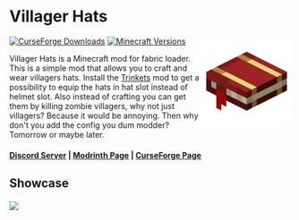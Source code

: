 # Villager Hats

<img align="right" width="160" src="src/main/resources/assets/villager-hats/icon.png">

[![CurseForge Downloads](https://cf.way2muchnoise.eu/full_501456_downloads.svg)](https://curseforge.com/minecraft/mc-mods/villager-hats-mod)
[![Minecraft Versions](https://cf.way2muchnoise.eu/versions/501456.svg)](https://curseforge.com/minecraft/mc-mods/villager-hats-mod)

Villager Hats is a Minecraft mod for fabric loader. This is a simple mod that allows you to craft and wear villagers hats. Install the [Trinkets](https://modrinth.com/mod/trinkets) mod to get a  possibility to equip the hats in hat slot instead of helmet slot. Also instead of crafting you can get them by killing zombie villagers, why not just villagers? Because it would be annoying. Then why don't you add the config you dum modder? Tomorrow or maybe later.

#### [Discord Server](https://discord.gg/DcemWeskeZ) | [Modrinth Page](https://modrinth.com/mod/villager-hats) | [CurseForge Page](https://curseforge.com/minecraft/mc-mods/villager-hats-mod)

## Showcase
<img align="center" width="400" src="https://cdn.modrinth.com/data/vghf63Ct/images/1f46d7caed1bd8a4026dbc95fd207e4a30cf2a7a.png">
